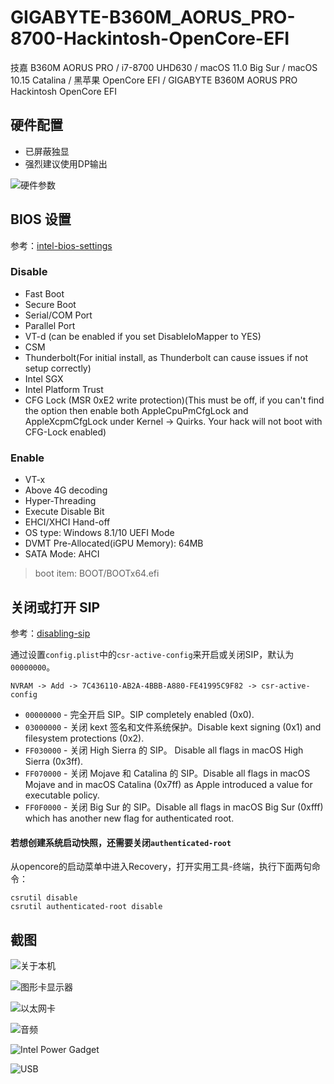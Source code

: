# GIGABYTE-B360M_AORUS_PRO-8700-Hackintosh-OpenCore-EFI
技嘉 B360M AORUS PRO / i7-8700 UHD630 / macOS 11.0 Big Sur / macOS 10.15 Catalina / 黑苹果 OpenCore EFI / GIGABYTE B360M AORUS PRO Hackintosh OpenCore EFI

## 硬件配置

- 已屏蔽独显
- 强烈建议使用DP输出

![硬件参数](readme_images/硬件参数.png)


## BIOS 设置

参考：[intel-bios-settings](https://dortania.github.io/OpenCore-Install-Guide/config.plist/coffee-lake.html#intel-bios-settings)

### Disable
- Fast Boot
- Secure Boot
- Serial/COM Port
- Parallel Port
- VT-d (can be enabled if you set DisableIoMapper to YES)
- CSM
- Thunderbolt(For initial install, as Thunderbolt can cause issues if not setup correctly)
- Intel SGX
- Intel Platform Trust
- CFG Lock (MSR 0xE2 write protection)(This must be off, if you can't find the option then enable both AppleCpuPmCfgLock and AppleXcpmCfgLock under Kernel -> Quirks. Your hack will not boot with CFG-Lock enabled)

### Enable
- VT-x
- Above 4G decoding
- Hyper-Threading
- Execute Disable Bit
- EHCI/XHCI Hand-off
- OS type: Windows 8.1/10 UEFI Mode
- DVMT Pre-Allocated(iGPU Memory): 64MB
- SATA Mode: AHCI

> boot item: BOOT/BOOTx64.efi

## 关闭或打开 SIP

参考：[disabling-sip](https://dortania.github.io/OpenCore-Install-Guide/troubleshooting/extended/post-issues.html#disabling-sip)

通过设置`config.plist`中的`csr-active-config`来开启或关闭SIP，默认为`00000000`。

```
NVRAM -> Add -> 7C436110-AB2A-4BBB-A880-FE41995C9F82 -> csr-active-config
```

- `00000000` - 完全开启 SIP。SIP completely enabled (0x0).
- `03000000` - 关闭 kext 签名和文件系统保护。Disable kext signing (0x1) and filesystem protections (0x2).
- `FF030000` - 关闭 High Sierra 的 SIP。 Disable all flags in macOS High Sierra (0x3ff).
- `FF070000` - 关闭 Mojave 和 Catalina 的 SIP。Disable all flags in macOS Mojave and in macOS Catalina (0x7ff) as Apple introduced a value for executable policy.
- `FF0F0000` - 关闭 Big Sur 的 SIP。Disable all flags in macOS Big Sur (0xfff) which has another new flag for authenticated root.

#### 若想创建系统启动快照，还需要关闭`authenticated-root`

从opencore的启动菜单中进入Recovery，打开实用工具-终端，执行下面两句命令：
```
csrutil disable
csrutil authenticated-root disable
```

## 截图

![关于本机](images/../readme_images/关于本机.png)

![图形卡显示器](images/../readme_images/图形卡显示器.png)

![以太网卡](images/../readme_images/以太网卡.png)

![音频](images/../readme_images/音频.png)

![Intel Power Gadget](images/../readme_images/Intel%20Power%20Gadget.png)

![USB](images/../readme_images/USB.png)
